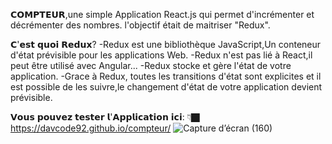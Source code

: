 𝗖𝗢𝗠𝗣𝗧𝗘𝗨𝗥,une simple Application React.js qui permet d'incrémenter et décrémenter des nombres.
l'objectif était de maitriser "Redux".

𝗖'𝗲𝘀𝘁 𝗾𝘂𝗼𝗶 𝗥𝗲𝗱𝘂𝘅?
-Redux est une bibliothèque JavaScript,Un conteneur d'état prévisible pour les applications Web.
-Redux n'est pas lié à React,il peut être utilisé avec Angular...
-Redux stocke et gère l'état de votre application.
-Grace à Redux, toutes les transitions d'état sont explicites et il est possible de les suivre,le changement d'état de votre application devient prévisible.

𝗩𝗼𝘂𝘀 𝗽𝗼𝘂𝘃𝗲𝘇 𝘁𝗲𝘀𝘁𝗲𝗿 𝗹'𝗔𝗽𝗽𝗹𝗶𝗰𝗮𝘁𝗶𝗼𝗻 𝗶𝗰𝗶:
              👇🏿
https://davcode92.github.io/compteur/
![Capture d’écran (160)](https://github.com/davcode92/compteur/assets/146979485/56ca36f8-35d3-43de-9412-1e3371de4c57)


